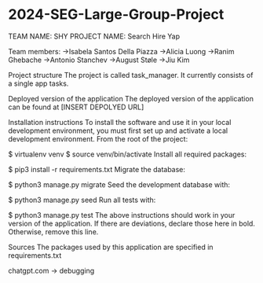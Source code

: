 # 2024-SEG-Large-Group-Project
TEAM NAME: SHY
PROJECT NAME: Search Hire Yap

Team members:
->Isabela Santos Della Piazza
->Alicia Luong
->Ranim Ghebache
->Antonio Stanchev
->August Støle
->Jiu Kim

Project structure
The project is called task_manager. It currently consists of a single app tasks.

Deployed version of the application
The deployed version of the application can be found at [INSERT DEPOLYED URL]

Installation instructions
To install the software and use it in your local development environment, you must first set up and activate a local development environment. From the root of the project:

$ virtualenv venv
$ source venv/bin/activate
Install all required packages:

$ pip3 install -r requirements.txt
Migrate the database:

$ python3 manage.py migrate
Seed the development database with:

$ python3 manage.py seed
Run all tests with:

$ python3 manage.py test
The above instructions should work in your version of the application. If there are deviations, declare those here in bold. Otherwise, remove this line.

Sources
The packages used by this application are specified in requirements.txt

chatgpt.com -> debugging
